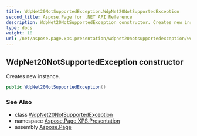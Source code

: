 ```yaml
---
title: WdpNet20NotSupportedException.WdpNet20NotSupportedException
second_title: Aspose.Page for .NET API Reference
description: WdpNet20NotSupportedException constructor. Creates new instance
type: docs
weight: 10
url: /net/aspose.page.xps.presentation/wdpnet20notsupportedexception/wdpnet20notsupportedexception/
---
```

## WdpNet20NotSupportedException constructor

Creates new instance.

```csharp
public WdpNet20NotSupportedException()
```

### See Also

* class [WdpNet20NotSupportedException](../)
* namespace [Aspose.Page.XPS.Presentation](../../wdpnet20notsupportedexception/)
* assembly [Aspose.Page](../../../)


